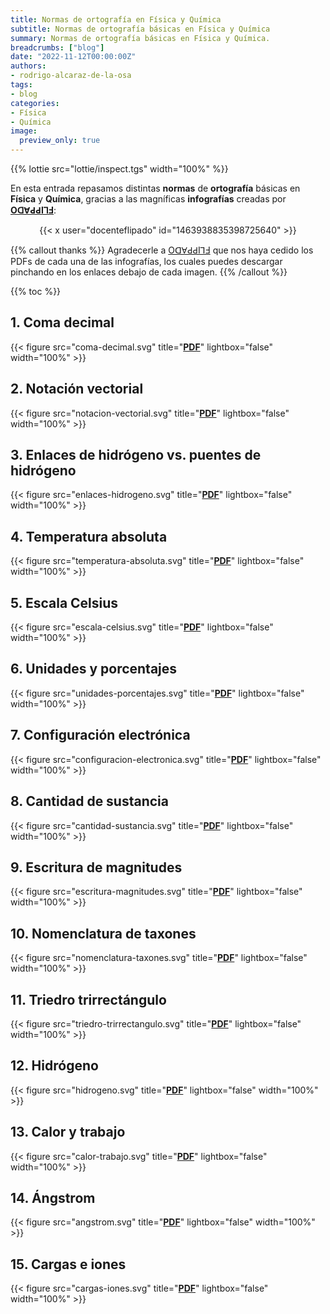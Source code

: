 ```yaml
---
title: Normas de ortografía en Física y Química
subtitle: Normas de ortografía básicas en Física y Química
summary: Normas de ortografía básicas en Física y Química.
breadcrumbs: ["blog"]
date: "2022-11-12T00:00:00Z"
authors:
- rodrigo-alcaraz-de-la-osa
tags:
- blog
categories:
- Física
- Química
image:
  preview_only: true
---
```


{{% lottie src="lottie/inspect.tgs" width="100%" %}}

En esta entrada repasamos distintas **normas** de **ortografía** básicas en **Física** y **Química**, gracias a las magníficas **infografías** creadas por [**OꓷⱯԀԀIꓶℲ**](https://twitter.com/docenteflipado):

<div align="center">
{{< x user="docenteflipado" id="1463938835398725640" >}}
</div>

{{% callout thanks %}}
Agradecerle a [OꓷⱯԀԀIꓶℲ](https://twitter.com/docenteflipado) que nos haya cedido los PDFs de cada una de las infografías, los cuales puedes descargar pinchando en los enlaces debajo de cada imagen.
{{% /callout %}}

{{% toc %}}

## 1. Coma decimal

{{< figure src="coma-decimal.svg" title="[**PDF**](coma-decimal.pdf)" lightbox="false" width="100%" >}}

## 2. Notación vectorial

{{< figure src="notacion-vectorial.svg" title="[**PDF**](notacion-vectorial.pdf)" lightbox="false" width="100%" >}}

## 3. Enlaces de hidrógeno vs. puentes de hidrógeno

{{< figure src="enlaces-hidrogeno.svg" title="[**PDF**](enlaces-hidrogeno.pdf)" lightbox="false" width="100%" >}}

## 4. Temperatura absoluta

{{< figure src="temperatura-absoluta.svg" title="[**PDF**](temperatura-absoluta.pdf)" lightbox="false" width="100%" >}}

## 5. Escala Celsius

{{< figure src="escala-celsius.svg" title="[**PDF**](escala-celsius.pdf)" lightbox="false" width="100%" >}}

## 6. Unidades y porcentajes

{{< figure src="unidades-porcentajes.svg" title="[**PDF**](unidades-porcentajes.pdf)" lightbox="false" width="100%" >}}

## 7. Configuración electrónica

{{< figure src="configuracion-electronica.svg" title="[**PDF**](configuracion-electronica.pdf)" lightbox="false" width="100%" >}}

## 8. Cantidad de sustancia

{{< figure src="cantidad-sustancia.svg" title="[**PDF**](cantidad-sustancia.pdf)" lightbox="false" width="100%" >}}

## 9. Escritura de magnitudes

{{< figure src="escritura-magnitudes.svg" title="[**PDF**](escritura-magnitudes.pdf)" lightbox="false" width="100%" >}}

## 10. Nomenclatura de taxones

{{< figure src="nomenclatura-taxones.svg" title="[**PDF**](nomenclatura-taxones.pdf)" lightbox="false" width="100%" >}}

## 11. Triedro trirrectángulo

{{< figure src="triedro-trirrectangulo.svg" title="[**PDF**](triedro-trirrectangulo.pdf)" lightbox="false" width="100%" >}}

## 12. Hidrógeno

{{< figure src="hidrogeno.svg" title="[**PDF**](hidrogeno.pdf)" lightbox="false" width="100%" >}}

## 13. Calor y trabajo

{{< figure src="calor-trabajo.svg" title="[**PDF**](calor-trabajo.pdf)" lightbox="false" width="100%" >}}

## 14. Ángstrom

{{< figure src="angstrom.svg" title="[**PDF**](angstrom.pdf)" lightbox="false" width="100%" >}}

## 15. Cargas e iones

{{< figure src="cargas-iones.svg" title="[**PDF**](cargas-iones.pdf)" lightbox="false" width="100%" >}}
